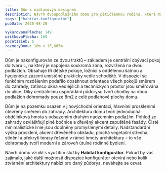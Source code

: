 ```yaml
---
title: Dům s nadčasovým designem
description: Návrh dvoupodlažního domu pro pětičlennou rodinu, která má ráda minimalismus. V Habitat konfigurátoru jsme vyskládali funkčně přehledný a velikostně optimalizovaný půdorys, který jsme doplnili univerzálními designovými prvky a vkusnou kombinací bílé omítky s dřevěným obkladem. Zelená střecha nad prvním podlažím plynule přechází do hmoty balkonu, který částečně kryje terasu před deštěm a chrání jižní prosklení před letním přehříváním.
tags: ["habitat-konfigurator"]
pubDate: 2025-08-20

vykurovanaPlocha: 149
uzitkovaPlocha: 165
pocetIzieb: 5
rozmeryDomu: 10m x 15,685m
---
```


Dům je nakonfigurován ze dvou traktů – základem je centrální obývací pokoj do tvaru L, na který je napojena soukromá zóna, rozvržená na dvou podlažích. Obsahuje tři dětské pokoje, ložnici s oddělenou šatnou a hygienické zázemí umístěné prakticky vedle schodiště. V dispozici se funkčním rozdělením podařilo dosáhnout orientace všech pokojů směrem do zahrady, zatímco okna vedlejších a technických prostor jsou směřována do ulice. Díky centrálnímu uspořádání půdorysu tvoří chodby na obou podlažích dohromady pouze 8m2 z celé podlahové plochy domu.

Dům je na pozemku osazen v jihovýchodní orientaci, hlavními proskleními otevřený směrem do zahrady. Architekturu domu tvoří jednoduchá obdélníková hmota s odsazeným druhým nadzemním podlažím. Pohled ze zahrady ozvláštňují plné bočnice a dřevěný akcent zapuštěné fasády. Čisté minimalistické linie jsou doplněny promyšlenými detaily. Nadstandardní výška prosklení, akcent dřevěného obkladu, plochá vegetační střecha, stínění a překrytí terasy řešené v rámci hmoty architektury – to vše dohromady tvoří moderní a zároveň útulné rodinné bydlení.

Návrh domu vznikl s využitím služby <strong>Habitat konfigurátor</strong>. Pokud by vás zajímalo, jaké další možnosti dispozice konfigurátor otevírá nebo kolik ztvárnění architektury nabízí pro daný půdorys, neváhejte se ozvat.